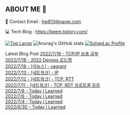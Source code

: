 ## ABOUT ME 👋

📩 Contact Email : hw813@naver.com

💻 Tech Blog : https://keem.tistory.com/

[![Top Langs](https://github-readme-stats.vercel.app/api/top-langs/?username=keem-hyun&layout=compact&theme=merko)](https://github.com/anuraghazra/github-readme-stats)
![Anurag's GitHub stats](https://github-readme-stats.vercel.app/api?username=keem-hyun&show_icons=true&theme=merko)
[![Solved.ac Profile](http://mazassumnida.wtf/api/v2/generate_badge?boj=hurrush)](https://solved.ac/hurrush/)

Latest Blog Post
[2022/7/18 - TCP/IP 보충 공부](https://keem.tistory.com/entry/TCPIP-%EB%B3%B4%EC%B6%A9-%EA%B3%B5%EB%B6%80) <br>
[2022/7/18 - 2022 Devops 로드맵](https://keem.tistory.com/entry/2022-Devops-%EB%A1%9C%EB%93%9C%EB%A7%B5) <br>
[2022/7/18 - [리눅스] - vagrant](https://keem.tistory.com/entry/%EB%A6%AC%EB%88%85%EC%8A%A4-vagrant) <br>
[2022/7/13 - [네트워크] - IP](https://keem.tistory.com/entry/%EB%84%A4%ED%8A%B8%EC%9B%8C%ED%81%AC-1) <br>
[2022/7/12 - [네트워크] - TCP, RTT](https://keem.tistory.com/entry/%EB%84%A4%ED%8A%B8%EC%9B%8C%ED%81%AC) <br>
[2022/7/11 - [네트워크] - TCP, RDT 프로토콜 등등](https://keem.tistory.com/entry/Today-I-Learned-%EB%84%A4%ED%8A%B8%EC%9B%8C%ED%81%AC) <br>
[2022/7/8 - Today I Learned](https://keem.tistory.com/entry/Today-I-Learned-8) <br>
[2022/7/6 - Today I Learned](https://keem.tistory.com/entry/Today-I-Learned-7) <br>
[2022/7/4 - Today I Learned](https://keem.tistory.com/entry/Today-I-Learned-6) <br>
[2022/6/30 - Today I Learned](https://keem.tistory.com/entry/Today-I-Learned-5) <br>
